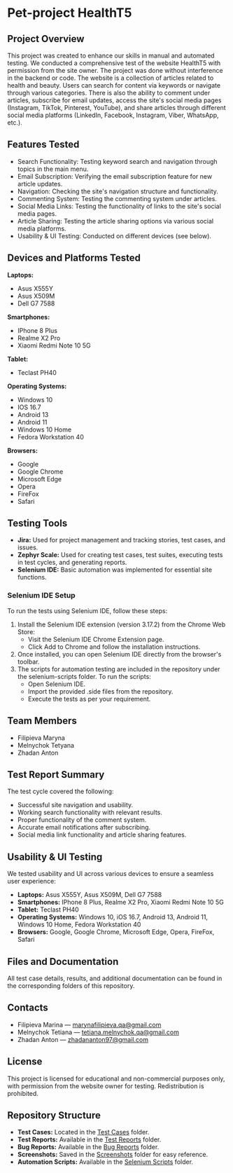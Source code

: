# Pet-project HealthT5
## Project Overview
This project was created to enhance our skills in manual and automated testing. We conducted a comprehensive test of the website HealthT5 with permission from the site owner. The project was done without interference in the backend or code.
The website is a collection of articles related to health and beauty. Users can search for content via keywords or navigate through various categories. There is also the ability to comment under articles, subscribe for email updates, access the site's social media pages (Instagram, TikTok, Pinterest, YouTube), and share articles through different social media platforms (LinkedIn, Facebook, Instagram, Viber, WhatsApp, etc.).

## Features Tested
- Search Functionality: Testing keyword search and navigation through topics in the main menu.
- Email Subscription: Verifying the email subscription feature for new article updates.
- Navigation: Checking the site's navigation structure and functionality.
- Commenting System: Testing the commenting system under articles.
- Social Media Links: Testing the functionality of links to the site's social media pages.
- Article Sharing: Testing the article sharing options via various social media platforms.
- Usability & UI Testing: Conducted on different devices (see below).

## Devices and Platforms Tested
**Laptops:**
- Asus X555Y
- Asus X509M
- Dell G7 7588

**Smartphones:**
- IPhone 8 Plus
- Realme X2 Pro
- Xiaomi Redmi Note 10 5G

**Tablet:**
- Teclast PH40

**Operating Systems:**
- Windows 10
- IOS 16.7
- Android 13
- Android 11
- Windows 10 Home
- Fedora Workstation 40

**Browsers:**
- Google
- Google Chrome
- Microsoft Edge
- Opera
- FireFox
- Safari

## Testing Tools
- **Jira:** Used for project management and tracking stories, test cases, and issues.
- **Zephyr Scale:** Used for creating test cases, test suites, executing tests in test cycles, and generating reports.
- **Selenium IDE:** Basic automation was implemented for essential site functions.
### Selenium IDE Setup
To run the tests using Selenium IDE, follow these steps:
1. Install the Selenium IDE extension (version 3.17.2) from the Chrome Web Store:
    - Visit the Selenium IDE Chrome Extension page.
    - Click Add to Chrome and follow the installation instructions.
2. Once installed, you can open Selenium IDE directly from the browser's toolbar.
3. The scripts for automation testing are included in the repository under the selenium-scripts folder. To run the scripts:
    - Open Selenium IDE.
    - Import the provided .side files from the repository.
    - Execute the tests as per your requirement.

## Team Members
- Filipieva Maryna
- Melnychok Tetyana
- Zhadan Anton

## Test Report Summary
The test cycle covered the following:
- Successful site navigation and usability.
- Working search functionality with relevant results.
- Proper functionality of the comment system.
- Accurate email notifications after subscribing.
- Social media link functionality and article sharing features.

## Usability & UI Testing
We tested usability and UI across various devices to ensure a seamless user experience:
- **Laptops:** Asus X555Y, Asus X509M, Dell G7 7588
- **Smartphones:** IPhone 8 Plus, Realme X2 Pro, Xiaomi Redmi Note 10 5G
- **Tablet:** Teclast PH40
- **Operating Systems:** Windows 10, iOS 16.7, Android 13, Android 11, Windows 10 Home, Fedora Workstation 40
- **Browsers:** Google, Google Chrome, Microsoft Edge, Opera, FireFox, Safari

## Files and Documentation
All test case details, results, and additional documentation can be found in the corresponding folders of this repository.

## Contacts
- Filipieva Marina — marynafilipieva.qa@gmail.com
- Melnychok Tetiana — tetiana.melnychok.qa@gmail.com
- Zhadan Anton — zhadananton97@gmail.com

## License
This project is licensed for educational and non-commercial purposes only, with permission from the website owner for testing. Redistribution is prohibited.

## Repository Structure
- **Test Cases:** Located in the [Test Cases](https://github.com/anton-zhadan-qa/Pet-project/tree/main/Test%20Cases) folder.
- **Test Reports:** Available in the [Test Reports](https://github.com/anton-zhadan-qa/Pet-project/tree/main/TEST%20REPORTS) folder.
- **Bug Reports:** Available in the [Bug Reports](https://github.com/anton-zhadan-qa/Pet-project/tree/main/Bug%20Reports) folder.
- **Screenshots:** Saved in the [Screenshots](https://github.com/Anton-Zhadan-QA/Pet-Project-HealthT5/tree/main/Screenshots) folder for easy reference.
- **Automation Scripts:** Available in the [Selenium Scripts](https://github.com/anton-zhadan-qa/Pet-project/tree/main/Selenium%20Scripts) folder.
